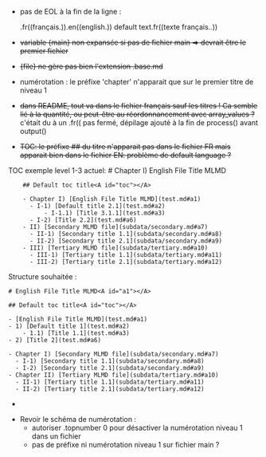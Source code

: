 * pas de EOL à la fin de la ligne :

    .fr((français.)).en((english.))
    default text.fr((texte français..))

* ~~variable {main} non expansée si pas de fichier main => devrait être le premier fichier~~

* ~~{file} ne gère pas bien l'extension .base.md~~

* numérotation : le préfixe 'chapter' n'apparait que sur le premier titre de niveau 1

* ~~dans README, tout va dans le fichier français sauf les titres ! Ca semble lié à la quantité, ou peut-être au réordonnancement avec array_values ?~~ c'était du à un .fr(( pas fermé, dépilage ajouté à la fin de process() avant output()

* ~~TOC: le préfixe ## du titre n'apparait pas dans le fichier FR mais apparait bien dans le fichier EN: problème de default language ?~~

TOC exemple level 1-3 actuel:
        # Chapter I) English File Title MLMD<A id="a1"></A>

        ## Default toc title<A id="toc"></A>

        - Chapter I) [English File Title MLMD](test.md#a1)
          - I-1) [Default title 2.1](test.md#a2)
              - I-1.1) [Title 3.1.1](test.md#a3)
          - I-2) [Title 2.2](test.md#a6)
        - II) [Secondary MLMD file](subdata/secondary.md#a7)
          - II-1) [Secondary title 1.1](subdata/secondary.md#a8)
          - II-2) [Secondary title 2.1](subdata/secondary.md#a9)
        - III) [Tertiary MLMD file](subdata/tertiary.md#a10)
          - III-1) [Tertiary title 1.1](subdata/tertiary.md#a11)
          - III-2) [Tertiary title 2.1](subdata/tertiary.md#a12)

Structure souhaitée :

    # English File Title MLMD<A id="a1"></A>

    ## Default toc title<A id="toc"></A>

    - [English File Title MLMD](test.md#a1)
    - 1) [Default title 1](test.md#a2)
        - 1.1) [Title 1.1](test.md#a3)
    - 2) [Title 2](test.md#a6)
  
    - Chapter I) [Secondary MLMD file](subdata/secondary.md#a7)
      - I-1) [Secondary title 1.1](subdata/secondary.md#a8)
      - I-2) [Secondary title 2.1](subdata/secondary.md#a9)
    - Chapter II) [Tertiary MLMD file](subdata/tertiary.md#a10)
      - II-1) [Tertiary title 1.1](subdata/tertiary.md#a11)
      - II-2) [Tertiary title 2.1](subdata/tertiary.md#a12)
  - 
* Revoir le schéma de numérotation :
  * autoriser .topnumber 0 pour désactiver la numérotation niveau 1 dans un fichier
  * pas de préfixe ni numérotation niveau 1 sur fichier main ?
